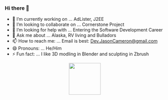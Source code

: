 ### Hi there 👋

<!--
**WebDevJasonCameron/WebDevJasonCameron** is a ✨ _special_ ✨ repository because its `README.md` (this file) appears on your GitHub profile.

Here are some ideas to get you started:
-->
- 🔭 I’m currently working on ... AdLister, J2EE
- 👯 I’m looking to collaborate on ... Cornerstone Project
- 🤔 I’m looking for help with ... Entering the Software Development Career
- 💬 Ask me about ... Alaska, RV living and Bulladors
- 📫 How to reach me: ... Email is best: Dev.JasonCameron@gmail.com
- 😄 Pronouns: ... He/Him
- ⚡ Fun fact: ... I like 3D modling in Blender and sculpting in Zbrush 


<div id="header" align="center">
  <img src="https://media.giphy.com/media/M9gbBd9nbDrOTu1Mqx/giphy.gif" width="100"/>
</div>
